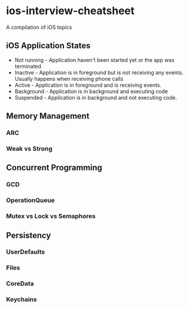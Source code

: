 # ios-interview-cheatsheet
A compilation of iOS topics

## iOS Application States
* Not running - Application haven't been started yet or the app was terminated
* Inactive - Application is in foreground but is not receiving any events. Usually happens when receiving phone calls
* Active - Application is in foreground and is receiving events.
* Background - Application is in background and executing code 
* Suspended - Application is in background and not executing code.

## Memory Management
### ARC
### Weak vs Strong

## Concurrent Programming
### GCD
### OperationQueue
### Mutex vs Lock vs Semaphores

## Persistency
### UserDefaults
### Files
### CoreData
### Keychains
